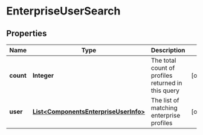 
# EnterpriseUserSearch

## Properties
Name | Type | Description | Notes
------------ | ------------- | ------------- | -------------
**count** | **Integer** | The total count of profiles returned in this query |  [optional]
**user** | [**List&lt;ComponentsEnterpriseUserInfo&gt;**](ComponentsEnterpriseUserInfo.md) | The list of matching enterprise profiles |  [optional]



